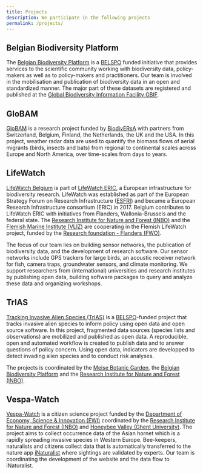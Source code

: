 ```yaml
---
title: Projects
description: We participate in the following projects
permalink: /projects/
---
```


## Belgian Biodiversity Platform
The [Belgian Biodiversity Platform](https://www.biodiversity.be) is a [BELSPO](https://www.belspo.be) funded initiative that provides services to the scientific community working with biodiversity data, policy-makers as well as to policy-makers and practitioners. Our team is involved in the mobilisation and publication of biodiversity data in an open and standardized manner. The major part of these datasets are registered and published at the [Global Biodiversity Information Facility GBIF](https://www.gbif.org).

## GloBAM
[GloBAM](https://globam.science) is a research project funded by [BiodivERsA](https://www.biodiversa.org) with partners from Switzerland, Belgium, Finland, the Netherlands, the UK and the USA. In this project, weather radar data are used to quantify the biomass flows of aerial migrants (birds, insects and bats) from regional to continental scales across Europe and North America, over time-scales from days to years.

## LifeWatch
[LifeWatch Belgium](http://www.lifewatch.be) is part of [LifeWatch ERIC](https://www.lifewatch.eu/), a European infrastructure for biodiversity research. LifeWatch was established as part of the European Strategy Forum on Research Infrastructure ([ESFRI](http://ec.europa.eu/research/infrastructures/index_en.cfm?pg=esfri)) and became a European Research Infrastructure consortium (ERIC) in 2017. Belgium contributes to LifeWatch ERIC with initiatives from Flanders, Wallonia-Brussels and the federal state. The [Research Institute for Nature and Forest (INBO)](https://www.inbo.be/en/) and the [Flemish Marine Institute (VLIZ)](http://www.vliz.be/en) are cooperating in the Flemish LifeWatch project, funded by the [Research foundation - Flanders (FWO)](https://www.fwo.be/en/).

The focus of our team lies on building sensor networks, the publication of biodiversity data, and the development of research software. Our sensor networks include GPS trackers for large birds, an acoustic receiver network for fish, camera traps, groundwater sensors, and climate monitoring. We support researchers from (international) universities and research institutes by publishing open data, building software packages to query and analyze these data and organizing workshops.

## TrIAS
[Tracking Invasive Alien Species (TrIAS)](http://trias-project.be) is a [BELSPO](https://www.belspo.be)-funded project that tracks invasive alien species to inform policy using open data and open source software. In this project, fragmented data sources (species lists and observations) are mobilized and published as open data. A reproducible, open and automated workflow is created to publish data and to answer questions of policy concern. Using open data, indicators are developped to detect invading alien species and to conduct risk analyses.

The projects is coordinated by the [Meise Botanic Garden](https://www.plantentuinmeise.be/en), the [Belgian Biodiversity Platform](https://www.biodiversity.be) and the [Research Institute for Nature and Forest (INBO)](https://www.inbo.be/en).

## Vespa-Watch
[Vespa-Watch](https://vespawatch.be) is a citizen science project funded by the [Department of Economy, Science & Innovation (EWI)](https://www.ewi-vlaanderen.be) coordinated by the [Research Institute for Nature and Forest (INBO)](https://www.inbo.be/en) and [Honeybee Valley (Ghent University)](https://www.honeybeevalley.eu). The project aims to collect occurrence data of the Asian hornet which is a rapidly spreading invasive species in Western Europe. Bee-keepers, naturalists and citizens collect data that is automatically transferred to the nature app [iNaturalist](https://www.inaturalist.org) where sightings are validated by experts. Our team is coordinating the development of the website and the data flow to iNaturalist.
